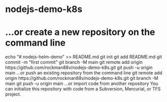 # nodejs-demo-k8s
<h1> …or create a new repository on the command line </h1>
echo "# nodejs-helm-demo" >> README.md
git init
git add README.md
git commit -m "first commit"
git branch -M main
git remote add origin https://github.com/rockman88v/nodejs-demo-k8s.git
git push -u origin main
…or push an existing repository from the command line
git remote add origin https://github.com/rockman88v/nodejs-demo-k8s.git
git branch -M main
git push -u origin main
…or import code from another repository
You can initialize this repository with code from a Subversion, Mercurial, or TFS project.
